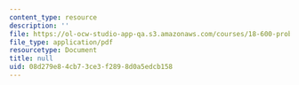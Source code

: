 ```yaml
---
content_type: resource
description: ''
file: https://ol-ocw-studio-app-qa.s3.amazonaws.com/courses/18-600-probability-and-random-variables-fall-2019/08d279e84cb73ce3f2898d0a5edcb158_MIT18_600F19_lec13.pdf
file_type: application/pdf
resourcetype: Document
title: null
uid: 08d279e8-4cb7-3ce3-f289-8d0a5edcb158
---
```

